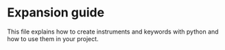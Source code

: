 # Expansion guide

This file explains how to create instruments and keywords with python and how to use them in your project.